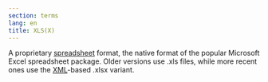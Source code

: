```yaml
---
section: terms
lang: en
title: XLS(X)
---
```


A proprietary [spreadsheet](/glossary/en/terms/spreadsheet/) format, the native format of the popular Microsoft Excel spreadsheet package. Older versions use .xls files, while more recent ones use the [XML](/glossary/en/terms/xml/)-based .xlsx variant.
